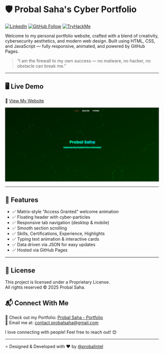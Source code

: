 # 🛡 Probal Saha's Cyber Portfolio
[![LinkedIn](https://img.shields.io/badge/-LinkedIn-blue?style=for-the-badge&logo=linkedin)](https://linkedin.com/in/probalsaha404)
[![GitHub Follow](https://img.shields.io/github/followers/probalintel?label=Follow&style=for-the-badge&logo=github)](https://github.com/probalintel)
[![TryHackMe](https://img.shields.io/badge/TryHackMe-Profile-black?style=for-the-badge&logo=tryhackme&logoColor=white)](https://tryhackme.com/p/ProbalSecOps)

Welcome to my personal portfolio website, crafted with a blend of creativity, cybersecurity aesthetics, and modern web design. Built using HTML, CSS, and JavaScript — fully responsive, animated, and powered by GitHub Pages.

> “I am the firewall to my own success — no malware, no hacker, no obstacle can break me.”

---

## 🖥 Live Demo

🔗 [View My Website](https://probalintel.github.io)

![Website Screenshot](images/screenshot_home.png)

---

## 🚀 Features

- ✅ Matrix-style "Access Granted" welcome animation
- ✅ Floating header with cyber-particles
- ✅ Responsive tab navigation (desktop & mobile)
- ✅ Smooth section scrolling
- ✅ Skills, Certifications, Experience, Highlights
- ✅ Typing text animation & interactive cards
- ✅ Data driven via JSON for easy updates
- ✅ Hosted via GitHub Pages

---

## 📄 License
This project is licensed under a Proprietary License.  
All rights reserved © 2025 Probal Saha.


## 📬 Connect With Me

🚀 Check out my Portfolio: [Probal Saha - Portfolio](https://probalintel.github.io)  
📧 Email me at: [contact.probalsaha@gmail.com](mailto:contact.probalsaha@gmail.com)

   I love connecting with people! Feel free to reach out! 😊

---

⭐ Designed & Developed with ❤ by [@probalintel](https://github.com/probalintel)
